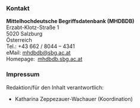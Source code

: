 ### Kontakt

**Mittelhochdeutsche Begriffsdatenbank (MHDBDB)**  
Erzabt-Klotz-Straße 1  
5020 Salzburg  
Österreich  
Tel.: +43 662 / 8044 – 4341  
eMail: mhdbdb@sbg.ac.at  
Homepage:  [mhdbdb.sbg.ac.at](http://mhdbdb.sbg.ac.at/ "Link zu externer Seite")

### Impressum

Redaktion/für den Inhalt verantwortlich:

- Katharina Zeppezauer-Wachauer (Koordination)